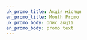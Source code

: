 ```yaml
---
uk_promo_title: Акція місяця
en_promo_title: Month Promo
uk_promo_body: о﻿пис акції
en_promo_body: p﻿romo text
---
```

